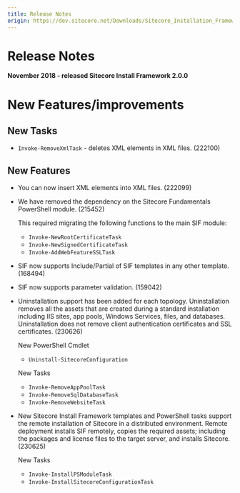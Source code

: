```yaml
---
title: Release Notes
origin: https://dev.sitecore.net/Downloads/Sitecore_Installation_Framework/2x/Sitecore_Installation_Framework_200/Release_Notes
---
```


# Release Notes

**November 2018 - released Sitecore Install Framework 2.0.0**

# New Features/improvements

## New Tasks

-   `Invoke-RemoveXmlTask​` - deletes XML elements in XML files. (222100)

## New Features

-   You can now insert XML elements into XML files​. (222099)
-   We have removed the dependency on the Sitecore Fundamentals PowerShell module. (215452)
    
    This required migrating the following functions to the main SIF module:
    
    -   `Invoke-NewRootCertificateTask`
    -   `Invoke-NewSignedCertificateTask`
    -   `Invoke-AddWebFeatureSSLTask​`
-   ​SIF now supports Include/Partial of SIF templates in any other template​. (168494)
-   SIF now supports parameter validation. (159042)
-   Uninstallation support has been added for each topology. Uninstallation removes all the assets that are created during a standard installation including IIS sites, app pools, Windows Services, files, and databases. Uninstallation does ​​not remove client authentication certificates and SSL certificates. (230626)
    
    New PowerShell Cmdlet
    
    -   `Uninstall-SitecoreConfiguration`
    
    New Tasks
    
    -   `Invoke-RemoveAppPoolTask`
    -   `Invoke-RemoveSqlDatabaseTask`
    -   `​Invoke-RemoveWebsiteTask`
-   New Sitecore Install Framework templates and PowerShell tasks support the remote installation of Sitecore in a distributed environment. Remote deployment installs SIF remotely, copies the required assets; including the packages and license files to the target server, and installs Sitecore.​​​​ (230625)
    
    New Tasks
    
    -   `Invoke-InstallPSModuleTask`
    -   `Invoke-InstallSitecoreConfigurationTask​`